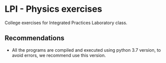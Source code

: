 # LPI - Physics exercises

College exercises for Integrated Practices Laboratory class.

## Recommendations

- All the programs are compiled and executed using python 3.7 version, to avoid errors, we recommend use this version.
